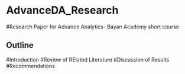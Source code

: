 # AdvanceDA_Research

#Research Paper for Advance Analytics- Bayan Academy short course


## Outline
#Introduction
#Review of RElated Literature
#Discussion of Results
#Recommendations
